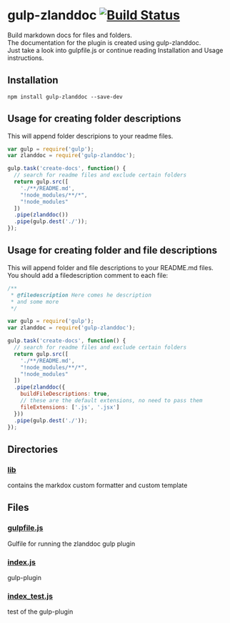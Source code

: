 # gulp-zlanddoc [![Build Status](https://travis-ci.org/zland/gulp-zlanddoc.svg)](https://travis-ci.org/zland/gulp-zlanddoc)  

Build markdown docs for files and folders.  
The documentation for the plugin is created using gulp-zlanddoc.  
Just take a look into gulpfile.js or continue reading Installation and Usage instructions.  

## Installation

`npm install gulp-zlanddoc --save-dev`

## Usage for creating folder descriptions

This will append folder descripions to your readme files.

```javascript
var gulp = require('gulp');
var zlanddoc = require('gulp-zlanddoc');

gulp.task('create-docs', function() {
  // search for readme files and exclude certain folders
  return gulp.src([
    './**/README.md',
    "!node_modules/**/*",
    "!node_modules"
  ])
  .pipe(zlanddoc())
  .pipe(gulp.dest('./'));
});
```

## Usage for creating folder and file descriptions

This will append folder and file descriptions to your README.md files.  
You should add a filedescription comment to each file:  

```javascript
/**
 * @filedescription Here comes he description
 * and some more
 */
```

```javascript
var gulp = require('gulp');
var zlanddoc = require('gulp-zlanddoc');

gulp.task('create-docs', function() {
  // search for readme files and exclude certain folders
  return gulp.src([
    './**/README.md',
    "!node_modules/**/*",
    "!node_modules"
  ])
  .pipe(zlanddoc({
    buildFileDescriptions: true,
    // these are the default extensions, no need to pass them
    fileExtensions: ['.js', '.jsx']
  }))
  .pipe(gulp.dest('./'));
});
```


<!-- start generated readme -->

## Directories  

### [lib](lib)  
contains the markdox custom formatter and custom template

## Files  

### [gulpfile.js](gulpfile.js.md)  
Gulfile for running the zlanddoc gulp plugin

### [index.js](index.js.md)  
gulp-plugin

### [index_test.js](index_test.js.md)  
test of the gulp-plugin

<!-- end generated readme -->
